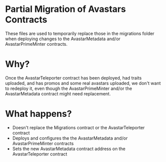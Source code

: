 # Partial Migration of Avastars Contracts
These files are used to temporarily replace those in the migrations folder 
when deploying changes to the AvastarMetadata and/or AvastarPrimeMinter contracts.

# Why?
Once the AvastarTeleporter contract has been deployed, had traits uploaded, and
has promos and some real avastars uploaded, we don't want to redeploy it, even though
the AvastarPrimeMinter and/or the AvastarMetadata contract might need replacement.

# What happens?
* Doesn't replace the Migrations contract or the AvastarTeleporter contract
* Deploys and configures the the AvastarMetadata and/or AvastarPrimeMinter contracts
* Sets the new AvastarMetadata contract address on the AvastarTeleporter contract
